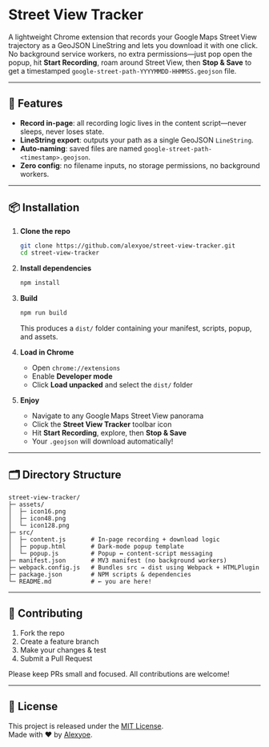 # Street View Tracker

A lightweight Chrome extension that records your Google Maps Street View trajectory as a GeoJSON LineString and lets you download it with one click. No background service workers, no extra permissions—just pop open the popup, hit **Start Recording**, roam around Street View, then **Stop & Save** to get a timestamped `google-street-path-YYYYMMDD-HHMMSS.geojson` file.

---

## 🚀 Features

- **Record in-page**: all recording logic lives in the content script—never sleeps, never loses state.  
- **LineString export**: outputs your path as a single GeoJSON `LineString`.  
- **Auto‑naming**: saved files are named `google-street-path-<timestamp>.geojson`.  
- **Zero config**: no filename inputs, no storage permissions, no background workers.  

---

## 📦 Installation

1. **Clone the repo**  
   ```bash
   git clone https://github.com/alexyoe/street-view-tracker.git
   cd street-view-tracker
   ```

2. **Install dependencies**  
   ```bash
   npm install
   ```

3. **Build**  
   ```bash
   npm run build
   ```
   This produces a `dist/` folder containing your manifest, scripts, popup, and assets.

4. **Load in Chrome**  
   - Open `chrome://extensions`  
   - Enable **Developer mode**  
   - Click **Load unpacked** and select the `dist/` folder  

5. **Enjoy**  
   - Navigate to any Google Maps Street View panorama  
   - Click the **Street View Tracker** toolbar icon  
   - Hit **Start Recording**, explore, then **Stop & Save**  
   - Your `.geojson` will download automatically!

---

## 🗂 Directory Structure

```
street-view-tracker/
├─ assets/
│  ├─ icon16.png
│  ├─ icon48.png
│  └─ icon128.png
├─ src/
│  ├─ content.js       # In-page recording + download logic
│  ├─ popup.html       # Dark-mode popup template
│  └─ popup.js         # Popup ↔ content-script messaging
├─ manifest.json       # MV3 manifest (no background workers)
├─ webpack.config.js   # Bundles src → dist using Webpack + HTMLPlugin
├─ package.json        # NPM scripts & dependencies
└─ README.md           # ← you are here!
```

---

## 🤝 Contributing

1. Fork the repo  
2. Create a feature branch  
3. Make your changes & test  
4. Submit a Pull Request  

Please keep PRs small and focused. All contributions are welcome!

---

## 📜 License

This project is released under the [MIT License](LICENSE).  
Made with ♥ by [Alexyoe](https://github.com/alexyoe).  
